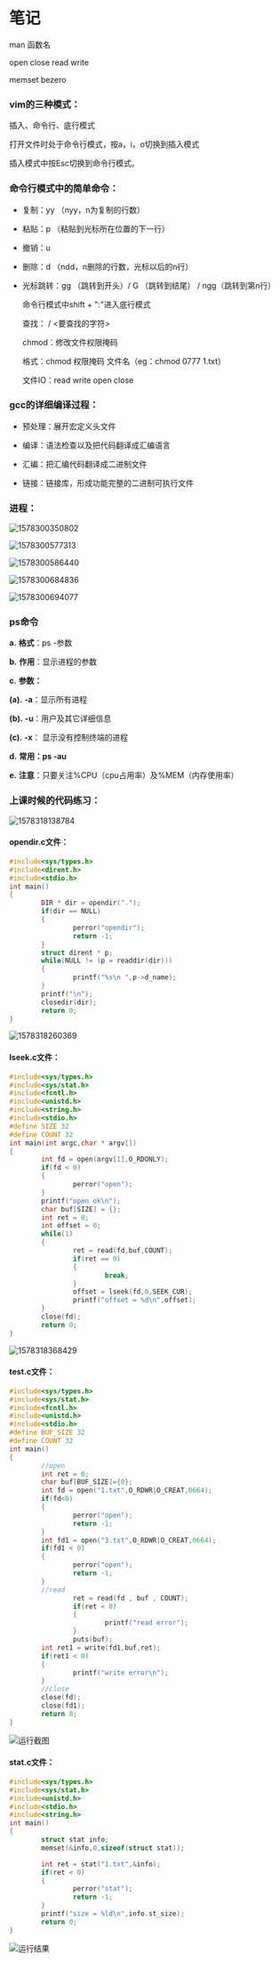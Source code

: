 

# 笔记

man 函数名

open close read write

memset  bezero

### vim的三种模式：

插入、命令行、底行模式

打开文件时处于命令行模式，按a，i，o切换到插入模式

插入模式中按Esc切换到命令行模式。

### 命令行模式中的简单命令：

* 复制：yy   （nyy，n为复制的行数）

* 粘贴：p   （粘贴到光标所在位置的下一行）

* 撤销：u

* 删除：d   （ndd，n删除的行数，光标以后的n行）

* 光标跳转：gg   （跳转到开头）/ G  （跳转到结尾） / ngg（跳转到第n行）

  命令行模式中shift + ":"进入底行模式

  查找： / <要查找的字符>

  chmod：修改文件权限掩码

  格式：chmod 权限掩码 文件名（eg：chmod 0777 1.txt）

  文件IO：read write open close

### gcc的详细编译过程：

* 预处理：展开宏定义头文件

* 编译：语法检查以及把代码翻译成汇编语言

* 汇编：把汇编代码翻译成二进制文件

* 链接：链接库，形成功能完整的二进制可执行文件

### 进程：

![1578300350802](images\1578300350802.png)

![1578300577313](images\1578300577313.png)

![1578300586440](images\1578300586440.png)

![1578300684836](images\1578300684836.png)

![1578300694077](images\1578300694077.png)

### ps命令

**a.** **格式**：ps  -参数

**b.** **作用**：显示进程的参数

**c.** **参数：**

**(a).** **-a**：显示所有进程

**(b).** **-u**：用户及其它详细信息

**(c).** **-x**： 显示没有控制终端的进程

**d.** **常用：ps  -au**

**e.** **注意**：只要关注%CPU（cpu占用率）及%MEM（内存使用率）

### 上课时候的代码练习：

![1578318138784](images\1578318138784.png)

#### opendir.c文件：

```c
#include<sys/types.h>
#include<dirent.h>
#include<stdio.h>
int main()
{
        DIR * dir = opendir(".");
        if(dir == NULL)
        {
                perror("opendir");
                return -1;
        }
        struct dirent * p;
        while(NULL != (p = readdir(dir)))
        {
                printf("%s\n ",p->d_name);
        }
        printf("\n");
        closedir(dir);
        return 0;
}
```

![1578318260369](images\1578318260369.png)

#### lseek.c文件：

```c
#include<sys/types.h>
#include<sys/stat.h>
#include<fcntl.h>
#include<unistd.h>
#include<string.h>
#include<stdio.h>
#define SIZE 32
#define COUNT 32
int main(int argc,char * argv[])
{
        int fd = open(argv[1],O_RDONLY);
        if(fd < 0)
        {
                perror("open");
        }
        printf("open ok\n");
        char buf[SIZE] = {};
        int ret = 0;
        int offset = 0;
        while(1)
        {
                ret = read(fd,buf,COUNT);
                if(ret == 0)
                {
                        break;
                }
                offset = lseek(fd,0,SEEK_CUR);
                printf("offset = %d\n",offset);
        }
        close(fd);
	    return 0;
}
```

![1578318368429](images\1578318368429.png)

#### test.c文件：

```c
#include<sys/types.h>
#include<sys/stat.h>
#include<fcntl.h>
#include<unistd.h>
#include<stdio.h>
#define BUF_SIZE 32
#define COUNT 32
int main()
{
        //open
        int ret = 0;
        char buf[BUF_SIZE]={0};
        int fd = open("1.txt",O_RDWR|O_CREAT,0664);
        if(fd<0)
        {
                perror("open");
                return -1;
        }
        int fd1 = open("3.txt",O_RDWR|O_CREAT,0664);
        if(fd1 < 0)
        {
                perror("open");
                return -1;
        }
        //read
                ret = read(fd , buf , COUNT);
                if(ret < 0)
                {
                        printf("read error");
                }
                puts(buf);
        int ret1 = write(fd1,buf,ret);
        if(ret1 < 0)
        {
                printf("write error\n");
        }
        //close
        close(fd);
        close(fd1);
        return 0;
}

```

![运行截图](images\1578318717159.png)

#### stat.c文件：

```c
#include<sys/types.h>
#include<sys/stat.h>
#include<unistd.h>
#include<stdio.h>
#include<string.h>
int main()
{
        struct stat info;
        memset(&info,0,sizeof(struct stat));

        int ret = stat("1.txt",&info);
        if(ret < 0)
        {
                perror("stat");
                return -1;
        }
        printf("size = %ld\n",info.st_size);
        return 0;
}

```

![运行结果](images\1578318823917.png)

